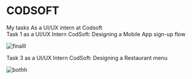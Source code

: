 # CODSOFT
My tasks As a UI/UX intern at Codsoft  
Task 1 as a UI/UX Intern CodSoft: Designing a Mobile App sign-up flow

![finalll](https://github.com/user-attachments/assets/d615faaa-040f-4ecf-9a66-d1019aaf736b)

Task 3 as a UI/UX Intern CodSoft: Designing a Restaurant menu

![bothh](https://github.com/user-attachments/assets/cd1849e1-30cf-40cd-9177-b09ea8ef3250)
